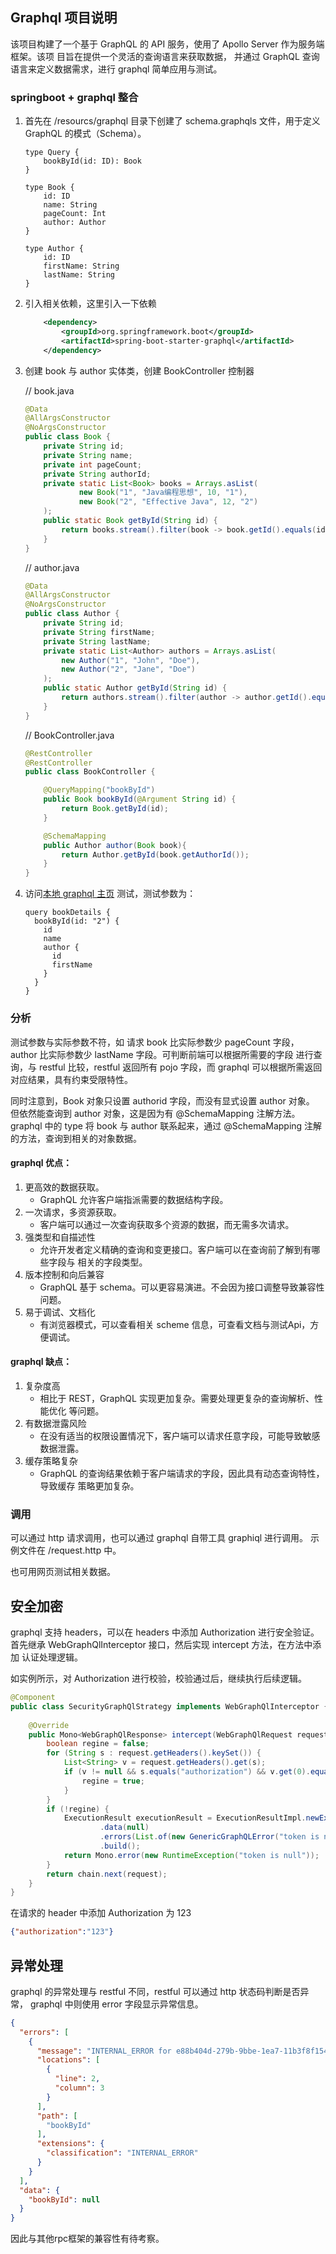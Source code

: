 ## Graphql 项目说明

该项目构建了一个基于 GraphQL 的 API 服务，使用了 Apollo Server 作为服务端框架。该项
目旨在提供一个灵活的查询语言来获取数据， 并通过 GraphQL 查询语言来定义数据需求，进行 graphql 
简单应用与测试。

### springboot + graphql 整合
1. 首先在 /resourcs/graphql 目录下创建了 schema.graphqls 文件，用于定义 GraphQL 的模式（Schema）。
   ```
   type Query {
       bookById(id: ID): Book
   }
   
   type Book {
       id: ID
       name: String
       pageCount: Int
       author: Author
   }
   
   type Author {
       id: ID
       firstName: String
       lastName: String
   }
   ```
   
2. 引入相关依赖，这里引入一下依赖
    ```xml
        <dependency>
            <groupId>org.springframework.boot</groupId>
            <artifactId>spring-boot-starter-graphql</artifactId>
        </dependency>
   ``` 
3. 创建 book 与 author 实体类，创建 BookController 控制器 

   // book.java
   ```java
   @Data
   @AllArgsConstructor
   @NoArgsConstructor
   public class Book {
       private String id;
       private String name;
       private int pageCount;
       private String authorId;
       private static List<Book> books = Arrays.asList(
               new Book("1", "Java编程思想", 10, "1"),
               new Book("2", "Effective Java", 12, "2")
       );
       public static Book getById(String id) {
           return books.stream().filter(book -> book.getId().equals(id)).findFirst().orElse(null);
       }
   }
   ```
   // author.java
   
   ```java
   @Data
   @AllArgsConstructor
   @NoArgsConstructor
   public class Author {
       private String id;
       private String firstName;
       private String lastName;
       private static List<Author> authors = Arrays.asList(
           new Author("1", "John", "Doe"),
           new Author("2", "Jane", "Doe")
       );
       public static Author getById(String id) {
           return authors.stream().filter(author -> author.getId().equals(id)).findFirst().orElse(null);
       }
   }
   ```
   // BookController.java
   ```java
   @RestController
   @RestController
   public class BookController {
   
       @QueryMapping("bookById")
       public Book bookById(@Argument String id) {
           return Book.getById(id);
       }
   
       @SchemaMapping
       public Author author(Book book){
           return Author.getById(book.getAuthorId());
       }
   }
   ```

5. 访问[本地 graphql 主页](http://localhost:8080/graphiql) 测试，测试参数为：
    ```
    query bookDetails {
      bookById(id: "2") {
        id
        name
        author {
          id
          firstName
        }
      }
    }
    ```

### 分析
测试参数与实际参数不符，如 请求 book 比实际参数少 pageCount 字段，
author 比实际参数少 lastName 字段。可判断前端可以根据所需要的字段
进行查询，与 restful 比较，restful 返回所有 pojo 字段，而 graphql 
可以根据所需返回对应结果，具有约束受限特性。

同时注意到，Book 对象只设置 authorid 字段，而没有显式设置 author 对象。
但依然能查询到 author 对象，这是因为有 @SchemaMapping 注解方法。
graphql 中的 type 将 book 与 author 联系起来，通过 @SchemaMapping 
注解的方法，查询到相关的对象数据。

#### graphql 优点：
1. 更高效的数据获取。
   * GraphQL 允许客户端指派需要的数据结构字段。
2. 一次请求，多资源获取。
   * 客户端可以通过一次查询获取多个资源的数据，而无需多次请求。
3. 强类型和自描述性
   * 允许开发者定义精确的查询和变更接口。客户端可以在查询前了解到有哪些字段与
   相关的字段类型。
4. 版本控制和向后兼容
   * GraphQL 基于 schema。可以更容易演进。不会因为接口调整导致兼容性问题。
5. 易于调试、文档化
   * 有浏览器模式，可以查看相关 scheme 信息，可查看文档与测试Api，方便调试。

#### graphql 缺点：
1. 复杂度高
   * 相比于 REST，GraphQL 实现更加复杂。需要处理更复杂的查询解析、性能优化
   等问题。
2. 有数据泄露风险
   * 在没有适当的权限设置情况下，客户端可以请求任意字段，可能导致敏感数据泄露。
3. 缓存策略复杂
   * GraphQL 的查询结果依赖于客户端请求的字段，因此具有动态查询特性，导致缓存
   策略更加复杂。



### 调用
可以通过 http 请求调用，也可以通过 graphql 自带工具 graphiql 进行调用。
示例文件在 /request.http 中。

也可用网页测试相关数据。

## 安全加密
graphql 支持 headers，可以在 headers 中添加 Authorization 进行安全验证。
首先继承 WebGraphQlInterceptor 接口，然后实现 intercept 方法，在方法中添加
认证处理逻辑。

如实例所示，对 Authorization 进行校验，校验通过后，继续执行后续逻辑。
```java
@Component
public class SecurityGraphQlStrategy implements WebGraphQlInterceptor {
    
    @Override
    public Mono<WebGraphQlResponse> intercept(WebGraphQlRequest request, Chain chain) {
        boolean regine = false;
        for (String s : request.getHeaders().keySet()) {
            List<String> v = request.getHeaders().get(s);
            if (v != null && s.equals("authorization") && v.get(0).equals("123")) {
                regine = true;
            }
        }
        if (!regine) {
            ExecutionResult executionResult = ExecutionResultImpl.newExecutionResult()
                    .data(null)
                    .errors(List.of(new GenericGraphQLError("token is null")))
                    .build();
            return Mono.error(new RuntimeException("token is null"));
        }
        return chain.next(request);
    }
}
```
在请求的 header 中添加 Authorization 为 123
```json
{"authorization":"123"}
```

## 异常处理
graphql 的异常处理与 restful 不同，restful 可以通过 http 状态码判断是否异常，
graphql 中则使用 error 字段显示异常信息。
```json
{
  "errors": [
    {
      "message": "INTERNAL_ERROR for e88b404d-279b-9bbe-1ea7-11b3f8f15481",
      "locations": [
        {
          "line": 2,
          "column": 3
        }
      ],
      "path": [
        "bookById"
      ],
      "extensions": {
        "classification": "INTERNAL_ERROR"
      }
    }
  ],
  "data": {
    "bookById": null
  }
}
```
因此与其他rpc框架的兼容性有待考察。
